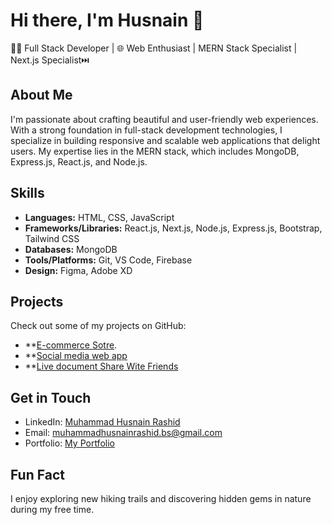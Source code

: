 # Hi there, I'm Husnain 👋

👨‍💻 Full Stack Developer | 🌐 Web Enthusiast | MERN Stack Specialist | Next.js Specialist⏭️

## About Me

I'm passionate about crafting beautiful and user-friendly web experiences. With a strong foundation in full-stack development technologies, I specialize in building responsive and scalable web applications that delight users. My expertise lies in the MERN stack, which includes MongoDB, Express.js, React.js, and Node.js.

## Skills

- **Languages:** HTML, CSS, JavaScript
- **Frameworks/Libraries:** React.js, Next.js, Node.js, Express.js, Bootstrap, Tailwind CSS
- **Databases:** MongoDB
- **Tools/Platforms:** Git, VS Code, Firebase
- **Design:** Figma, Adobe XD

## Projects

Check out some of my projects on GitHub:

- **[E-commerce Sotre](https://e-ranius.vercel.app/).
- **[Social media web app](https://ranius.vercel.app/)
- **[Live document Share Wite Friends](https://docs-app-gilt.vercel.app/)

## Get in Touch

- LinkedIn: [Muhammad Husnain Rashid](https://linkedin.com/in/muhammad-husnain-rashid-6000ba278)
- Email: muhammadhusnainrashid.bs@gmail.com
- Portfolio: [My Portfolio](https://portfolio-app-inky-sigma.vercel.app/)

## Fun Fact

I enjoy exploring new hiking trails and discovering hidden gems in nature during my free time.

<!---
Husnain0120/Husnain0120 is a ✨ special ✨ repository because its `README.md` (this file) appears on your GitHub profile.
You can click the Preview link to take a look at your changes.
--->
